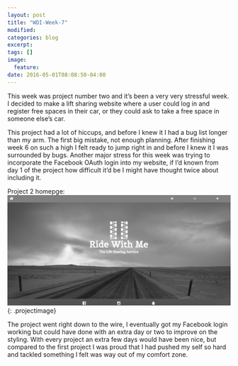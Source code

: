 ```yaml
---
layout: post
title: "WDI-Week-7"
modified:
categories: blog
excerpt:
tags: []
image:
  feature:
date: 2016-05-01T08:08:50-04:00
---
```

This week was project number two and it’s been a very very stressful week. I decided to make a lift sharing website where a user could log in and register free spaces in their car, or they could ask to take a free space in someone else’s car.

This project had a lot of hiccups, and before I knew it I had a bug list longer than my arm. The first big mistake, not enough planning. After finishing week 6 on such a high I felt ready to jump right in and before I knew it I was surrounded by bugs. Another major stress for this week was trying to incorporate the Facebook OAuth login into my website, if I’d known from day 1 of the project how difficult it’d be I might have thought twice about including it.

Project 2 homepge:
![GitHub Logo](/images/ridewithme.png){: .projectimage}

The project went right down to the wire, I eventually got my Facebook login working but could have done with an extra day or two to improve on the styling. With every project an extra few days would have been nice, but compared to the first project I was proud that I had pushed my self so hard and tackled something I felt was way out of my comfort zone.
